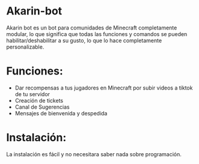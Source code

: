 # Akarin-bot

Akarin bot es un bot para comunidades de Minecraft completamente modular, lo que significa que todas las funciones y comandos se pueden habilitar/deshabilitar a su gusto, lo que lo hace completamente personalizable. 


# Funciones:
- Dar recompensas a tus jugadores en Minecraft por subir videos a tiktok de tu servidor 
- Creación de tickets 
- Canal de Sugerencias 
- Mensajes de bienvenida y despedida 


# Instalación:
La instalación es fácil y no necesitara saber nada sobre programación.
